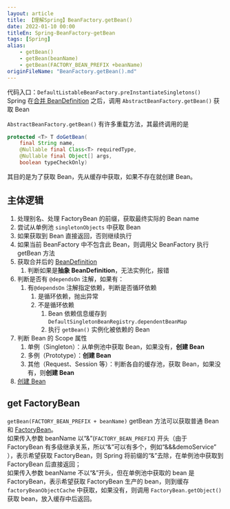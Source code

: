 ```yaml
---
layout: article  
title: 【理解Spring】BeanFactory.getBean()
date: 2022-01-10 00:00
titleEn: Spring-BeanFactory-getBean
tags: [Spring]
alias: 
    - getBean()
    - getBean(beanName)
    - getBean(FACTORY_BEAN_PREFIX +beanName)
originFileName: "BeanFactory.getBean().md"
---
```


代码入口：`DefaultListableBeanFactory.preInstantiateSingletons()`  
Spring 在[合并 BeanDefinition](/2022/01/08/Spring-merge-BeanDefinition.html) 之后，调用 `AbstractBeanFactory.getBean()` 获取 Bean

`AbstractBeanFactory.getBean()` 有许多重载方法，其最终调用的是
```java
protected <T> T doGetBean(
    final String name, 
    @Nullable final Class<T> requiredType,        
    @Nullable final Object[] args, 
    boolean typeCheckOnly)
```

其目的是为了获取 Bean，先从缓存中获取，如果不存在就创建 Bean。

## 主体逻辑
1. 处理别名、处理 FactoryBean 的前缀，获取最终实际的 Bean name
2. 尝试从单例池 `singletonObjects` 中获取 Bean
3. 如果获取到 Bean 直接返回，否则继续执行
4. 如果当前 BeanFactory 中不包含此 Bean，则调用父 BeanFactory 执行 getBean 方法
5. 获取合并后的 [BeanDefinition](/2022/01/02/Spring-BeanDefinition.html)
    1. 判断如果是**抽象 BeanDefinition**，无法实例化，报错
6. 判断是否有 `@dependsOn` 注解，如果有：
    1. 有`@dependsOn` 注解指定依赖，判断是否循环依赖
        1. 是循环依赖，抛出异常
        2. 不是循环依赖
            1. Bean 依赖信息缓存到 `DefaultSingletonBeanRegistry.dependentBeanMap`
            2. 执行 `getBean()` 实例化被依赖的 Bean
7. 判断 Bean 的 Scope 属性
    1. 单例（Singleton）：从单例池中获取 Bean，如果没有，**创建 Bean**
    2. 多例（Prototype）：**创建 Bean**
    3. 其他（Request、Session 等）：判断各自的缓存池，获取 Bean，如果没有，则**创建 Bean**
8. [创建 Bean](/2022/01/11/Spring-BeanFactory-createBean.html)
   

## get FactoryBean
`getBean(FACTORY_BEAN_PREFIX + beanName)`
getBean 方法可以获取普通 Bean 和 [FactoryBean](/2022/01/05/Spring-FactoryBean.html)。  
如果传入参数 beanName 以“&”(`FACTORY_BEAN_PREFIX`) 开头（由于 FactoryBean 有多级继承关系，所以“&”可以有多个，例如“&&&demoService” ），表示希望获取 FactoryBean，则 Spring 将前缀的“&”去除，在单例池中获取到 FactoryBean 后直接返回；  
如果传入参数 beanName 不以“&”开头，但在单例池中获取的 bean 是 FactoryBean，表示希望获取 FactoryBean 生产的 bean，则到缓存 `factoryBeanObjectCache` 中获取，如果没有，则调用 `FactoryBean.getObject()` 获取 bean，放入缓存中后返回。  

